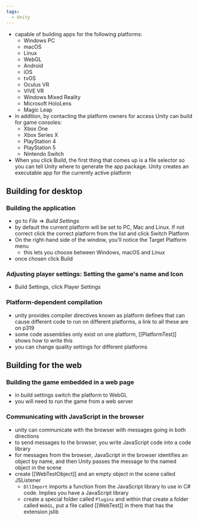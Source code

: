 ```yaml
---
tags:
  - Unity
---
```

- capable of building apps for the following platforms:
	- Windows PC
	- macOS
	- Linux
	- WebGL
	- Android
	- iOS
	- tvOS
	- Oculus VR
	- VIVE VR
	- Windows Mixed Reality
	- Microsoft HoloLens
	- Magic Leap
- in addition, by contacting the platform owners for access Unity can build for game consoles:
	- Xbox One
	- Xbox Series X
	- PlayStation 4
	- PlayStation 5
	- Nintendo Switch
- When you click Build, the first thing that comes up is a file selector so you can tell Unity where to generate the app package. Unity creates an executable app for the currently active platform
## Building for desktop
### Building the application
- go to $File \Rightarrow Build \; Settings$ 
- by default the current platform will be set to PC, Mac and Linux. If not correct click the correct platform from the list and click Switch Platform
- On the right-hand side of the window, you'll notice the Target Platform menu
	- this lets you choose between Windows, macOS and Linux
- once chosen click Build
### Adjusting player settings: Setting the game's name and Icon
- Build Settings, click Player Settings 
### Platform-dependent compilation
- unity provides compiler directives known as platform defines that can cause different code to run on different platforms, a link to all these are on p319
- some code assemblies only exist on one platform, [[PlatformTest]] shows how to write this
- you can change quality settings for different platforms
## Building for the web
### Building the game embedded in a web page
- in build settings switch the platform to WebGL
- you will need to run the game from a web server
### Communicating with JavaScript in the browser
- unity can communicate with the browser with messages going in both directions
- to send messages to the browser, you write JavaScript code into a code library
- for messages from the browser, JavaScript in the browser identifies an object by name, and then Unity passes the message to the named object in the scene
- create  [[WebTestObject]] and an empty object in the scene called JSListener
	- `DllImport` imports a function from the JavaScript library to use in C# code. Implies you have a JavaScript library
	- create a special folder called `Plugins` and within that create a folder called `WebGL`, put a file called [[WebTest]] in there that has the extension jslib 